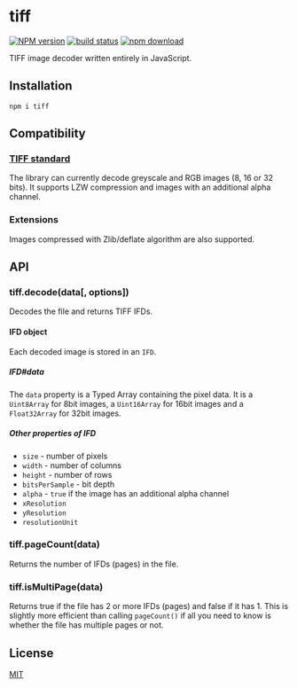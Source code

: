 # tiff

[![NPM version][npm-image]][npm-url]
[![build status][ci-image]][ci-url]
[![npm download][download-image]][download-url]

TIFF image decoder written entirely in JavaScript.

## Installation

```console
npm i tiff
```

## Compatibility

### [TIFF standard](./TIFF6.pdf)

The library can currently decode greyscale and RGB images (8, 16 or 32 bits).
It supports LZW compression and images with an additional alpha channel.

### Extensions

Images compressed with Zlib/deflate algorithm are also supported.

## API

### tiff.decode(data[, options])

Decodes the file and returns TIFF IFDs.

#### IFD object

Each decoded image is stored in an `IFD`.

##### IFD#data

The `data` property is a Typed Array containing the pixel data. It is a
`Uint8Array` for 8bit images, a `Uint16Array` for 16bit images and a
`Float32Array` for 32bit images.

##### Other properties of IFD

- `size` - number of pixels
- `width` - number of columns
- `height` - number of rows
- `bitsPerSample` - bit depth
- `alpha` - `true` if the image has an additional alpha channel
- `xResolution`
- `yResolution`
- `resolutionUnit`

### tiff.pageCount(data)

Returns the number of IFDs (pages) in the file.

### tiff.isMultiPage(data)

Returns true if the file has 2 or more IFDs (pages) and false if it has 1.
This is slightly more efficient than calling `pageCount()` if all you need to
know is whether the file has multiple pages or not.

## License

[MIT](./LICENSE)

[npm-image]: https://img.shields.io/npm/v/tiff.svg
[npm-url]: https://www.npmjs.com/package/tiff
[ci-image]: https://github.com/image-js/tiff/workflows/Node.js%20CI/badge.svg?branch=master
[ci-url]: https://github.com/image-js/tiff/actions?query=workflow%3A%22Node.js+CI%22
[codecov-image]: https://img.shields.io/codecov/c/github/image-js/tiff.svg
[codecov-url]: https://codecov.io/gh/image-js/tiff
[download-image]: https://img.shields.io/npm/dm/tiff.svg
[download-url]: https://www.npmjs.com/package/tiff
